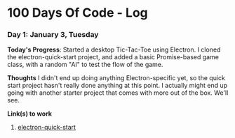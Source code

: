 # 100 Days Of Code - Log

### Day 1: January 3, Tuesday

**Today's Progress**: Started a desktop Tic-Tac-Toe using Electron. I cloned the electron-quick-start project, and added a basic Promise-based game class, with a random "AI" to test the flow of the game.

**Thoughts** I didn't end up doing anything Electron-specific yet, so the quick start project hasn't really done anything at this point. I actually might end up going with another starter project that comes with more out of the box. We'll see.

**Link(s) to work**
1. [electron-quick-start](https://github.com/electron/electron-quick-start)

